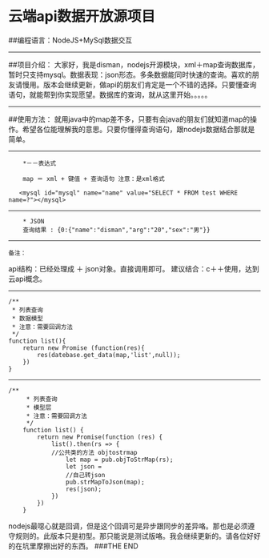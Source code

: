 # 云端api数据开放源项目
##编程语言：NodeJS+MySql数据交互
***
##项目介绍：
大家好，我是disman，nodejs开源模块，xml＋map查询数据库，暂时只支持mysql。数据表现：json形态。多条数据能同时快速的查询。喜欢的朋友请慢用。版本会继续更新，做api的朋友们肯定是一个不错的选择。只要懂查询语句，就能帮到你实现愿望。数据库的查询，就从这里开始。。。。。
***
##使用方法：
就用java中的map差不多，只要有会java的朋友们就知道map的操作。希望各位能理解我的意思。只要你懂得查询语句，跟nodejs数据结合那就是简单。
***
		*－－表达式
		
		map ＝ xml + 键值 + 查询语句 注意：是xml格式

       <mysql id="mysql" name="name" value="SELECT * FROM test WHERE name=?"></mysql>
***
		* JSON
		查询结果 : {0:{"name":"disman","arg":"20","sex":"男"}}
***
	备注：
api结构：已经处理成 ＋ json对象。直接调用即可。
建议结合：c＋＋使用，达到云api概念。
***
	/**
	 * 列表查询
	 * 数据模型
	 * 注意：需要回调方法
	 */
	function list(){
		return new Promise (function(res){
			res(datebase.get_data(map,'list',null));
		})
	}
***

	/**
		 * 列表查询
		 * 模型层
		 * 注意：需要回调方法
		 */
		function list() {
		    return new Promise(function (res) {
		        list().then(rs => {
		        //公共类的方法 objtostrmap
		            let map = pub.objToStrMap(rs);
		            let json = 
		            //自己转json
		            pub.strMapToJson(map);
		            res(json);
		        })
		    })
		}
		
nodejs最噁心就是回调，但是这个回调可是异步跟同步的差异咯。那也是必须遵守规则的。此版本只是初型。那只能说是测试版咯。我会继续更新的。请各位好好的在坑里摩擦出好的东西。
###THE END
	





